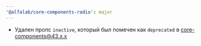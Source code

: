 ```yaml
---
'@alfalab/core-components-radio': major
---
```


- Удален пропс `inactive`, который был помечен как `deprecated` в core-components@43.x.x
